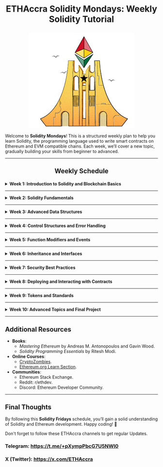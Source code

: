 # <div align="center"><p style="text-align: center;"><strong>ETHAccra Solidity Mondays: Weekly Solidity Tutorial</strong></p></div>

<div align="center" ><img width="350px" src="https://github.com/eben619/Zero-To-Dapp-Workshop/blob/main/ethAccraHero.png"></div>

Welcome to **Solidity Mondays**! This is a structured weekly plan to help you learn Solidity, the programming language used to write smart contracts on Ethereum and EVM compatible chains. Each week, we’ll cover a new topic, gradually building your skills from beginner to advanced.

---

## <div align="center"><p style="text-align: center;"><strong>Weekly Schedule</strong></p></div>

<details>
<summary><strong>Week 1: Introduction to Solidity and Blockchain Basics</strong></summary>

### Topics Covered:
- Evolution of the Web: Web1, Web2, and Web3
- Overview of blockchain and Ethereum.
- Smart contracts: What they are and why they matter.
- Setting up your development environment (Remix IDE, MetaMask, and Node.js).


<h1>📌 Introduction to Blockchain: From Web1 to Solidity on Ethereum</h1>

<h2>🚀 Lesson Overview</h2>
<p>This lesson covers the evolution of the web (Web1, Web2, Web3), blockchain fundamentals, wallets, Ethereum smart contracts, and Solidity programming.</p>

<hr>

<h2>1️⃣ Evolution of the Web: Web1, Web2, and Web3</h2>

<h3>🌐 Web1: The Static Web (1990s - early 2000s)</h3>
<ul>
    <li>Read-only web where users could only consume content.</li>
    <li>Static websites with minimal interaction.</li>
    <li><strong>Examples:</strong> Yahoo, early blogs, and company websites.</li>
</ul>

<h3>🌍 Web2: The Interactive Web (Mid-2000s - Present)</h3>
<ul>
    <li>Read and write capabilities, allowing user-generated content.</li>
    <li>Centralized platforms control data (Facebook, Google, Twitter).</li>
    <li>Monetization through ads and data collection.</li>
    <li><strong>Problems:</strong> Privacy issues, censorship, platform dependence.</li>
</ul>

<h3>🌎 Web3: The Decentralized Web (Emerging Future)</h3>
<ul>
    <li>Built on blockchain and smart contracts.</li>
    <li>Users own their data, assets, and identities.</li>
    <li>Peer-to-peer interactions without intermediaries.</li>
    <li><strong>Examples:</strong> Ethereum-based DApps, DAOs, DeFi, NFTs.</li>
</ul>

<hr>

<h2>2️⃣ What is Blockchain?</h2>

<h3>🔗 Definition</h3>
<p>Blockchain is a decentralized, distributed ledger that records transactions securely and transparently.</p>

<h3>🔑 Key Features</h3>
<ul>
    <li><strong>Decentralization</strong> – No central authority.</li>
    <li><strong>Transparency</strong> – Publicly accessible transactions.</li>
    <li><strong>Security</strong> – Cryptographic encryption ensures integrity.</li>
    <li><strong>Immutability</strong> – Transactions cannot be altered once confirmed.</li>
</ul>

<h3>📌 Types of Blockchains</h3>
<ul>
    <li><strong>Public Blockchains</strong> (Ethereum, Bitcoin) – Open networks, permissionless access.</li>
    <li><strong>Private Blockchains</strong> (Hyperledger) – Restricted access for enterprises.</li>
    <li><strong>Consortium Blockchains</strong> – Controlled by multiple entities.</li>
</ul>

<hr>

<h2>3️⃣ Crypto Wallets</h2>

<h3>🛠 What is a Crypto Wallet?</h3>
<p>A crypto wallet allows users to store, send, and receive digital assets.</p>

<h3>📌 Types of Wallets</h3>
<ul>
    <li><strong>Custodial Wallets</strong> – Centralized control (e.g., Binance, Coinbase).</li>
    <li><strong>Non-Custodial Wallets</strong> – User-controlled keys (e.g., MetaMask, Trust Wallet).</li>
    <li><strong>Hardware Wallets</strong> – Secure offline storage (e.g., Ledger, Trezor).</li>
</ul>

<h3>🔑 Wallet Addresses & Private Keys</h3>
<ul>
    <li><strong>Wallet Address</strong> – Public identifier for receiving funds.</li>
    <li><strong>Private Key</strong> – Secret code controlling wallet access.</li>
</ul>

<hr>

<h2>4️⃣ Introduction to Ethereum</h2>

<h3>🔹 Ethereum Overview</h3>
<ul>
    <li>A decentralized smart contract platform.</li>
    <li>Uses <strong>Ether (ETH)</strong> as the native cryptocurrency.</li>
    <li>Supports <strong>ERC20 (tokens)</strong> and <strong>ERC721 (NFTs)</strong>.</li>
</ul>

<h3>🔹 Ethereum Use Cases</h3>
<ul>
    <li><strong>Decentralized Finance (DeFi)</strong> – Lending, borrowing, staking.</li>
    <li><strong>NFTs</strong> – Digital ownership of assets.</li>
    <li><strong>DAOs</strong> – Community-driven governance.</li>
</ul>

<hr>

<h2>5️⃣ Solidity: Smart Contract Programming</h2>

<h3>📌 What is Solidity?</h3>
<p>A high-level language for writing smart contracts on Ethereum, similar to JavaScript and Python.</p>


<h2>6️⃣ Deploying and Interacting with Smart Contracts</h2>

<h3>🚀 Using Remix IDE</h3>
<ol>
    <li>Open <a href="https://remix.ethereum.org">Remix</a>.</li>
    <li>Create a new Solidity file (<code>.sol</code>).</li>
    <li>Compile and deploy using MetaMask.</li>
</ol>


### Materials:
- **Book**: [*Mastering Ethereum* by Andreas M. Antonopoulos and Gavin Wood (Chapter 1: Introduction to Ethereum).](https://ethereum.org/en/learn/)
- **Online Resources**: [Solidity Documentation](https://soliditylang.org/).   
- **Tools**: Install Remix IDE and MetaMask.

</details>

---

<details>
<summary><strong>Week 2: Solidity Fundamentals</strong></summary><br>

WEEK 2 PRESENTATION

https://docs.google.com/presentation/d/1etS78gVlWwDJBgpt2-aomsntDFG8mUpQ/edit?usp=sharing&ouid=109207709370381780005&rtpof=true&sd=true


REMIX PRESENTATION

https://docs.google.com/presentation/d/1UkdDAZYwNiS0rGIkdulOonFH6FDs4z9smaaj5iDim1s/edit#slide=id.g12e1023695a_0_0

SEPOLIA FAUCET

https://cloud.google.com/application/web3/faucet/ethereum/sepolia



### Topics Covered:
- Basic syntax and structure of a Solidity contract.
- Data types: `uint`, `address`, `bool`, `string`, etc.
- Variables: State variables, local variables, and constants.
- Functions: Visibility (`public`, `private`, `internal`, `external`), and modifiers.

<h1>Solidity Mondays: Solidity Fundamentals</h1>

<h2>1. Basic Structure of a Solidity Contract</h2>
<p>A Solidity smart contract starts with the <code>pragma</code> directive, followed by the contract definition. Solidity contracts contain functions, variables, and logic that define how they interact on the blockchain.</p>
<pre><code>
// SPDX-License-Identifier: MIT
pragma solidity ^0.8.19; // Specifies the Solidity version

contract MyFirstContract {
    // Contract content goes here
}
</code></pre>

<h2>2. Data Types in Solidity</h2>
<h3>Value Types</h3>
<ul>
    <li><strong>Boolean (<code>bool</code>)</strong>: Stores <code>true</code> or <code>false</code>.</li>
    <li><strong>Unsigned Integer (<code>uint</code>)</strong>: Represents non-negative integers.</li>
    <li><strong>Signed Integer (<code>int</code>)</strong>: Stores positive and negative integers.</li>
    <li><strong>Address (<code>address</code>)</strong>: Stores Ethereum addresses.</li>
    <li><strong>Bytes (<code>bytes1</code> to <code>bytes32</code>)</strong>: Used for cryptographic operations.</li>
    <li><strong>String (<code>string</code>)</strong>: Used for storing text.</li>
</ul>

<h2>3. Functions in Solidity</h2>

***Basic Structure Of A function***<br>
<img src="https://github.com/eben619/Celo_Africa_Dao-Ghana_University_Tour/blob/main/function.avif" width="500px"><br>

<p>Functions define the behavior of a smart contract. They can be public, private, view (read-only), or payable (can receive Ether).</p>
<pre><code>
function getName() public pure returns (string memory) {
    return "Solidity Mondays"; // Returns a fixed string
}
</code></pre>

<h2>4. Variables in Solidity</h2>

<h3>State Variables</h3>
<p>State variables are permanently stored on the blockchain. They retain their values even after the contract execution ends.</p>
<pre><code>
contract Example {
    uint256 public storedNumber; // A state variable stored on the blockchain
    function setNumber(uint256 _num) public {
        storedNumber = _num; // Updates the state variable
    }
}
</code></pre>

<h3>Local Variables</h3>
<p>Local variables exist only within a function's execution scope. They do not persist on the blockchain.</p>
<pre><code>
function getNumber() public pure returns (uint256) {
    uint256 localNumber = 10; // Local variable, exists only in this function
    return localNumber;
}
</code></pre>

<h3>Global Variables</h3>
<p>Global variables provide blockchain-related information such as the sender's address, block number, or timestamp.</p>
<pre><code>
uint256 public blockNumber = block.number; // Gets the current block number
address public sender = msg.sender; // Gets the address of the sender
</code></pre>

<h2>5. Control Structures (If-Else, Loops)</h2>

<h3>If-Else Statement</h3>
<p>The if-else statement allows conditional execution of code based on specific conditions.</p>
<pre><code>
function checkEven(uint256 num) public pure returns (string memory) {
    if (num % 2 == 0) {
        return "Even"; // Returns "Even" if the number is divisible by 2
    } else {
        return "Odd"; // Returns "Odd" if the number is not divisible by 2
    }
}
</code></pre>

<h2>6. Mappings and Structs</h2>

<h3>Mappings</h3>
<p>Mappings store key-value pairs, where keys are unique, and values can be of any type.</p>
<pre><code>
mapping(address => uint256) public balances; // Maps addresses to balances

function updateBalance(address _user, uint256 _amount) public {
    balances[_user] = _amount; // Updates the balance for the user
}
</code></pre>

<h3>Structs</h3>
<p>Structs are used to define custom data structures, grouping multiple data fields.</p>
<pre><code>
struct Student {
    string name;
    uint256 age;
}

Student public student; // Declares a student struct variable

function setStudent(string memory _name, uint256 _age) public {
    student = Student(_name, _age); // Assigns values to the student struct
}
</code></pre>

<h2>7. Events and Logging</h2>
<p>Events in Solidity allow logging data on the blockchain. They are mainly used to track actions like transactions or contract updates.</p>
<pre><code>
event UserRegistered(address indexed user, uint256 timestamp); // Declares an event

function registerUser() public {
    emit UserRegistered(msg.sender, block.timestamp); // Emits an event when a user registers
}
</code></pre>

<h2>8. Modifiers</h2>
<p>Modifiers define rules that must be met before executing a function. They help enforce access control and conditions.</p>
<pre><code>
modifier onlyOwner() {
    require(msg.sender == owner, "Not the owner"); // Checks if the caller is the contract owner
    _;
}

function restrictedFunction() public onlyOwner {
    // Function logic that only the owner can execute
}
</code></pre>

<h2>9. Payable Functions (Handling Ether)</h2>
<p>Payable functions allow contracts to receive and send Ether. The <code>msg.value</code> property holds the amount of Ether sent.</p>
<pre><code>
function deposit() public payable {
    require(msg.value > 0, "Must send some Ether"); // Ensures Ether is sent
}

function getBalance() public view returns (uint256) {
    return address(this).balance; // Returns the contract's balance
}
</code></pre>




### Materials:
- **Book**: *Mastering Ethereum* (Chapter 7: Smart Contracts and Solidity).
- **Practice**: Write a simple "Hello World" contract in Remix IDE.

</details>

---

<details>
<summary><strong>Week 3: Advanced Data Structures</strong></summary>


WEEK 3 PRESENTATION

https://docs.google.com/presentation/d/1p6cXHXr3mGk1zcAaTovLzI_t8PEfgo6K/edit?usp=sharing&ouid=109207709370381780005&rtpof=true&sd=true

### Topics Covered:
- Arrays: Fixed-size and dynamic arrays.
- Structs: Custom data types.
- Mappings: Key-value pairs.
- Enums: User-defined types for constants.

<p>In this session, we explore <strong>Arrays, Structs, Mappings, and Enums</strong> in depth, which are essential for smart contract development.</p>

<ul>
    <li>✅ <strong>Arrays</strong>: Storing multiple values.</li>
    <li>✅ <strong>Structs</strong>: Grouping multiple pieces of data.</li>
    <li>✅ <strong>Mappings</strong>: Storing key-value pairs.</li>
    <li>✅ <strong>Enums</strong>: Defining fixed choices.</li>
</ul>

<h2>1️⃣ Arrays: Storing Multiple Values</h2>
<p>An array is a list that holds multiple values of the same type.</p>

<h5>📌 Two Types of Arrays</h5>
<ul>
    <li>🔹 <strong>Fixed-size array</strong> – has a set number of items.</li>
    <li>🔹 <strong>Dynamic array</strong> – can grow or shrink.</li>
</ul>

<h5>Example 1: Fixed-size Array</h5>
<pre><code>
// A fixed-size array that holds 3 numbers
uint[3] numbers = [10, 20, 30];
</code></pre>

<h5>Example 2: Dynamic Array</h5>
<pre><code>
uint[] numbers; // Can grow or shrink

function addNumber(uint _num) public {
    numbers.push(_num); // Adds a number to the array
}

function removeLast() public {
    numbers.pop(); // Removes the last number
}
</code></pre>

<h5>Looping through an Array</h5>
<pre><code>
function getAllNumbers() public view returns (uint[] memory) {
    return numbers;
}
</code></pre>

<h2>2️⃣ Structs: Grouping Multiple Pieces of Data</h2>
<p>A struct allows you to combine multiple data types into a single entity.</p>

<h3>Example: Defining a Struct</h3>
<pre><code>
struct Student {
    string name;
    uint age;
    bool enrolled;
}
</code></pre>

<h5>Example: Using a Struct</h5>
<pre><code>
Student public student;

function setStudent(string memory _name, uint _age, bool _enrolled) public {
    student = Student(_name, _age, _enrolled);
}
</code></pre>

<h5>Structs Inside Arrays</h5>
<pre><code>
Student[] public students;

function addStudent(string memory _name, uint _age, bool _enrolled) public {
    students.push(Student(_name, _age, _enrolled));
}
</code></pre>

<h2>3️⃣ Mappings: Storing Key-Value Pairs</h2>
<p>A mapping is a key-value store, like a dictionary.</p>

<h5>Example: Storing Account Balances</h5>
<pre><code>
mapping(address => uint) public balances;

function deposit(uint _amount) public {
    balances[msg.sender] += _amount;
}

function checkBalance() public view returns (uint) {
    return balances[msg.sender];
}
</code></pre>

<p>✅ <strong>Key</strong>: <code>msg.sender</code> (user’s wallet address) <br>
✅ <strong>Value</strong>: The amount of tokens the user has</p>

<h5>Nested Mappings</h5>
<p>You can have mappings inside mappings! For example, each user can have multiple token balances.</p>

<pre><code>
mapping(address => mapping(string => uint)) public tokenBalances;

function setTokenBalance(string memory _token, uint _amount) public {
    tokenBalances[msg.sender][_token] = _amount;
}

function getTokenBalance(string memory _token) public view returns (uint) {
    return tokenBalances[msg.sender][_token];
}
</code></pre>

<h2>4️⃣ Enums: Creating Custom Options</h2>
<p>An enum (short for “enumeration”) is used when you have a fixed set of choices.</p>

<h5>Example: Order Status</h5>
<pre><code>
enum OrderStatus { Pending, Shipped, Delivered }
OrderStatus public status;
</code></pre>

<h5>Updating the Enum</h5>
<pre><code>
function setStatus(uint _status) public {
    status = OrderStatus(_status); // 0 = Pending, 1 = Shipped, 2 = Delivered
}
</code></pre>

<h5>Checking the Status</h5>
<pre><code>
function isDelivered() public view returns (bool) {
    return status == OrderStatus.Delivered;
}
</code></pre>

<h2> Online Shop Smart Contract</h2>
<p>This smart contract simulates an online store using all the data structures.</p>

<pre><code>
    
//SPDX-License-Identifier: MIT
pragma solidity ^0.8.0;

contract OnlineShop {
    enum OrderStatus { Pending, Shipped, Delivered }

    struct Product {
        string name;
        uint price;
    }

    struct Order {
        address buyer;
        uint productId;
        OrderStatus status;
    }

    Product[] public products;
    mapping(uint => Order) public orders;
    uint public orderCount;

    function addProduct(string memory _name, uint _price) public {
        products.push(Product(_name, _price));
    }

    function placeOrder(uint _productId) public {
        require(_productId < products.length, "Invalid product ID");
        orders[orderCount] = Order(msg.sender, _productId, OrderStatus.Pending);
        orderCount++;
    }

    function updateOrderStatus(uint _orderId, OrderStatus _status) public {
        require(_orderId < orderCount, "Invalid order ID");
        orders[_orderId].status = _status;
    }

    function getOrder(uint _orderId) public view returns (address, string memory, uint, OrderStatus) {
        require(_orderId < orderCount, "Invalid order ID");
        Order storage order = orders[_orderId];
        Product storage product = products[order.productId];
        return (order.buyer, product.name, product.price, order.status);
    }
}
</code></pre>

<h4>🔹 Summary</h4>
<ul>
    <li>✅ <strong>Arrays</strong> – Store multiple values in a list.</li>
    <li>✅ <strong>Structs</strong> – Group different types of data together.</li>
    <li>✅ <strong>Mappings</strong> – Store key-value pairs for quick lookups.</li>
    <li>✅ <strong>Enums</strong> – Define fixed choices for specific conditions.</li>
</ul>

<h2>Compile Solidity Code Using Hardhat</h2>

<h2>1. Install Hardhat</h2>
<p>Run the following command in your project directory:</p>
<pre><code>npm install --save-dev hardhat</code></pre>

<h2>2. Create a Hardhat Project</h2>
<p>If you haven't initialized Hardhat, run:</p>
<pre><code>npx hardhat</code></pre>
<p>Select <strong>"Create a basic sample project"</strong> and follow the prompts.</p>

<h2>3. Check Hardhat Configuration</h2>
<p>Ensure your <code>hardhat.config.js</code> or <code>hardhat.config.ts</code> file has the correct Solidity compiler version:</p>
<pre><code>module.exports = {
  solidity: "0.8.20",
};</code></pre>

<h2>4. Compile Your Solidity Code</h2>
<p>Run:</p>
<pre><code>npx hardhat compile</code></pre>
<p>This will compile all Solidity files in the <code>contracts/</code> directory and store the artifacts in <code>artifacts/</code> and <code>cache/</code>.</p>

<h2>5. (Optional) Fix Errors and Warnings</h2>
<p>If you encounter errors, review them in the terminal and adjust your Solidity code or compiler version accordingly.</p>

<h2>6. Verify Compilation Output</h2>
<p>Check the <code>artifacts/contracts/</code> directory to ensure the <code>.json</code> files (ABI & Bytecode) are generated.</p>

<p>Now your Solidity code is compiled successfully using Hardhat! 🚀</p>


<h4>🎯 Practice Task</h4>
<p>Try adding a feature where users can leave reviews for products.</p>

### Materials:
- **Book**: *Mastering Ethereum* (Chapter 7: Smart Contracts and Solidity).

</details>

---

<details>
<summary><strong>Week 4: Control Structures and Error Handling</strong></summary>

### Topics Covered:
- Conditional statements: `if`, `else`, `else if`.
- Loops: `for`, `while`.
- Error handling: `require`, `assert`, `revert`.

### Materials:
- **Online Resources**: [Solidity by Example](https://solidity-by-example.org/).
- **Practice**: Write a contract that implements a basic voting system with error handling.

</details>

---

<details>
<summary><strong>Week 5: Function Modifiers and Events</strong></summary>

### Topics Covered:
- Function modifiers: `view`, `pure`, `payable`.
- Custom modifiers.
- Events: Logging and listening to events.

### Materials:
- **Book**: *Mastering Ethereum* (Chapter 7: Smart Contracts and Solidity).
- **Practice**: Add events to your voting contract to log votes.

</details>

---

<details>
<summary><strong>Week 6: Inheritance and Interfaces</strong></summary>

### Topics Covered:
- Inheritance: `is` keyword, parent and child contracts.
- Abstract contracts.
- Interfaces: Defining and implementing interfaces.

### Materials:
- **Online Resources**: [Solidity Documentation](https://soliditylang.org/).
- **Practice**: Create a parent contract with shared functionality and a child contract that inherits from it.

</details>

---

<details>
<summary><strong>Week 7: Security Best Practices</strong></summary>

### Topics Covered:
- Common vulnerabilities: Reentrancy, integer overflow, and more.
- Security tools: Slither, MythX.
- Writing secure code.

### Materials:
- **Book**: *Mastering Ethereum* (Chapter 9: Smart Contract Security).
- **Online Resources**: [Consensys Smart Contract Best Practices](https://consensys.github.io/smart-contract-best-practices/).
- **Practice**: Audit a simple contract for vulnerabilities.

</details>

---

<details>
<summary><strong>Week 8: Deploying and Interacting with Contracts</strong></summary>

### Topics Covered:
- Deploying contracts to testnets (Ropsten, Rinkeby, etc.).
- Interacting with contracts using Web3.js or Ethers.js.
- Gas optimization techniques.

### Materials:
- **Book**: *Mastering Ethereum* (Chapter 10: Tokens).
- **Tools**: Infura, Alchemy, or Hardhat for deployment.
- **Practice**: Deploy your voting contract to a testnet and interact with it using a simple frontend.

</details>

---

<details>
<summary><strong>Week 9: Tokens and Standards</strong></summary>

### Topics Covered:
- ERC-20: Fungible tokens.
- ERC-721: Non-fungible tokens (NFTs).
- ERC-1155: Multi-token standard.

### Materials:
- **Book**: *Mastering Ethereum* (Chapter 10: Tokens).
- **Practice**: Create and deploy your own ERC-20 token.

</details>

---

<details>
<summary><strong>Week 10: Advanced Topics and Final Project</strong></summary>

### Topics Covered:
- Upgradeable contracts using proxies.
- Layer 2 solutions: Optimism, Arbitrum.
- Decentralized Autonomous Organizations (DAOs).

### Materials:
- **Book**: *Mastering Ethereum* (Chapter 11: Oracles and Chapter 12: Decentralized Applications).
- **Final Project**: Build and deploy a decentralized application (dApp) that incorporates everything you’ve learned.

</details>

---

## Additional Resources
- **Books**:
  - *Mastering Ethereum* by Andreas M. Antonopoulos and Gavin Wood.
  - *Solidity Programming Essentials* by Ritesh Modi.
- **Online Courses**:
  - [CryptoZombies](https://cryptozombies.io/).
  - [Ethereum.org Learn Section](https://ethereum.org/en/learn/).
- **Communities**:
  - Ethereum Stack Exchange.
  - Reddit: r/ethdev.
  - Discord: Ethereum Developer Community.

---

## Final Thoughts
By following this **Solidity Fridays** schedule, you’ll gain a solid understanding of Solidity and Ethereum development. Happy coding! 🚀

Don't forget to follow these ETHAccra channels to get regular Updates.

### Telegram: https://t.me/+pXympPbcG7U5NWI0

### X (Twitter): https://x.com/ETHAccra
